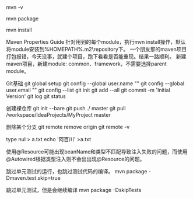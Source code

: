 mvn -v

mvn package

mvn install

Maven Properties Guide
针对用到的每个module，执行mvn install操作，默认将module安装到%HOMEPATH%\.m2\repository下。
一个朋友那的maven项目打包报错，今天没事，就建个项目，跑下看看是否能重现。结果一路顺利。
新建maven项目，新建module: common、framework，不需要选择parent module。

Git基础
git global setup
git config --global user.name ""
git config --global user.email ""
git config --list
git init
git add --all
git commit -m 'Initial Version'
git log
git status

创建裸仓库
git init --bare
git push ./ master
git pull /workspace/IdeaProjects/MyProject master

删除某个分支
git remote remove origin
git remote -v

type nul > a.txt
echo '阿百川' >a.txt

使用@Resource可能出现beanName和类型不匹配导致注入失败的问题，而使用@Autowired根据类型注入则不会出出现@Resource的问题。

跳过单元测试的运行，也跳过测试代码的编译。
mvn package -Dmaven.test.skip=true  

跳过单元测试，但是会继续编译
mvn package -DskipTests